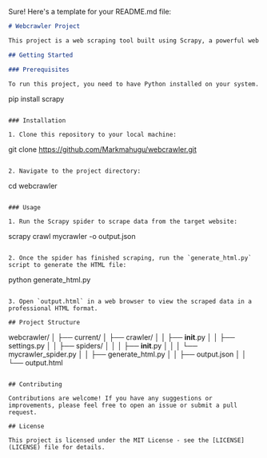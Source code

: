 Sure! Here's a template for your README.md file:

```markdown
# Webcrawler Project

This project is a web scraping tool built using Scrapy, a powerful web crawling and scraping framework for Python. It extracts data from a specific website and generates an HTML file with the scraped information presented in a professional format.

## Getting Started

### Prerequisites

To run this project, you need to have Python installed on your system. Additionally, you'll need to install Scrapy, which can be done via pip:

```
pip install scrapy
```

### Installation

1. Clone this repository to your local machine:

```
git clone https://github.com/Markmahugu/webcrawler.git
```

2. Navigate to the project directory:

```
cd webcrawler
```

### Usage

1. Run the Scrapy spider to scrape data from the target website:

```
scrapy crawl mycrawler -o output.json
```

2. Once the spider has finished scraping, run the `generate_html.py` script to generate the HTML file:

```
python generate_html.py
```

3. Open `output.html` in a web browser to view the scraped data in a professional HTML format.

## Project Structure

```
webcrawler/
│
├── current/
│   ├── crawler/
│   │   ├── __init__.py
│   │   ├── settings.py
│   │   ├── spiders/
│   │   │   ├── __init__.py
│   │   │   └── mycrawler_spider.py
│   │   ├── generate_html.py
│   │   ├── output.json
│   │   └── output.html
```

## Contributing

Contributions are welcome! If you have any suggestions or improvements, please feel free to open an issue or submit a pull request.

## License

This project is licensed under the MIT License - see the [LICENSE](LICENSE) file for details.
```